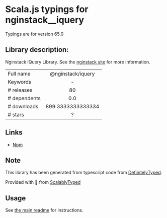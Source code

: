 
# Scala.js typings for nginstack__iquery

Typings are for version 65.0

## Library description:
Nginstack IQuery Library. See the [nginstack site](nginstack.com) for more information.

|                    |                 |
| ------------------ | :-------------: |
| Full name          | @nginstack/iquery |
| Keywords           | - |
| # releases         | 80 |
| # dependents       | 0.0 |
| # downloads        | 899.3333333333334 |
| # stars            | ? |

## Links
- [Npm](https://www.npmjs.com/package/%40nginstack%2Fiquery)
    


## Note
This library has been generated from typescript code from [DefinitelyTyped](https://definitelytyped.org).

Provided with :purple_heart: from [ScalablyTyped](https://github.com/oyvindberg/ScalablyTyped)

## Usage
See [the main readme](../../readme.md) for instructions.


